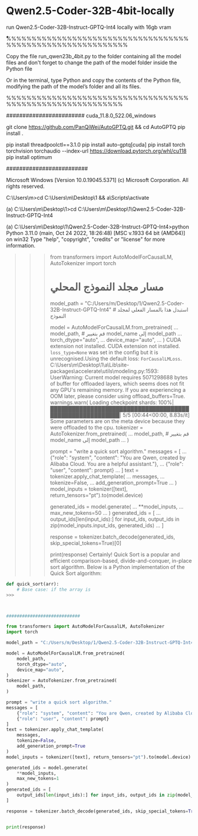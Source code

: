 # Qwen2.5-Coder-32B-4bit-locally
run Qwen2.5-Coder-32B-Instruct-GPTQ-Int4 locally with 16gb vram


ْْْْْْْْْْْْْْ%%%%%%%%%%%%%%%%%%%%%%%%%%%%%%%%%%%%%%%%%%%%%%%%%%%%%%%%%%%%


Copy the file run_qwen23b_4bit.py
to the folder containing all the model files
and don't forget to change the path of the model folder inside the Python file



Or in the terminal, type Python and copy the contents of the Python file, modifying the path of the model’s folder and all its files.










%%%%%%%%%%%%%%%%%%%%%%%%%%%%%%%%%%%%%%%%%%%%%%%%%%%%%%%%%%%















########################
cuda_11.8.0_522.06_windows

git clone https://github.com/PanQiWei/AutoGPTQ.git && cd AutoGPTQ
pip install .


pip install threadpoolctl==3.1.0
pip install auto-gptq[cuda]
pip install torch torchvision torchaudio --index-url https://download.pytorch.org/whl/cu118
pip install optimum



#########################


Microsoft Windows [Version 10.0.19045.5371]
(c) Microsoft Corporation. All rights reserved.

C:\Users\m>cd C:\Users\m\Desktop\1 && a\Scripts\activate

(a) C:\Users\m\Desktop\1>cd C:\Users\m\Desktop\1\Qwen2.5-Coder-32B-Instruct-GPTQ-Int4

(a) C:\Users\m\Desktop\1\Qwen2.5-Coder-32B-Instruct-GPTQ-Int4>python
Python 3.11.0 (main, Oct 24 2022, 18:26:48) [MSC v.1933 64 bit (AMD64)] on win32
Type "help", "copyright", "credits" or "license" for more information.
>>> from transformers import AutoModelForCausalLM, AutoTokenizer
>>> import torch
>>> # مسار مجلد النموذج المحلي
>>> model_path = "C:/Users/m/Desktop/1/Qwen2.5-Coder-32B-Instruct-GPTQ-Int4" # استبدل هذا بالمسار الفعلي لمجلد النموذج
>>>
>>> model = AutoModelForCausalLM.from_pretrained(
...     model_path,  # قم بتغيير model_name إلى model_path
...     torch_dtype="auto",
...     device_map="auto",
... )
CUDA extension not installed.
CUDA extension not installed.
`loss_type=None` was set in the config but it is unrecognised.Using the default loss: `ForCausalLMLoss`.
C:\Users\m\Desktop\1\a\Lib\site-packages\accelerate\utils\modeling.py:1593: UserWarning: Current model requires 5071298688 bytes of buffer for offloaded layers, which seems does not fit any GPU's remaining memory. If you are experiencing a OOM later, please consider using offload_buffers=True.
  warnings.warn(
Loading checkpoint shards: 100%|█████████████████████████████████████████████████████████| 5/5 [00:44<00:00,  8.83s/it]
Some parameters are on the meta device because they were offloaded to the cpu.
>>> tokenizer = AutoTokenizer.from_pretrained(
...     model_path,  # قم بتغيير model_name إلى model_path
... )
>>>
>>> prompt = "write a quick sort algorithm."
>>> messages = [
...     {"role": "system", "content": "You are Qwen, created by Alibaba Cloud. You are a helpful assistant."},
...     {"role": "user", "content": prompt}
... ]
>>> text = tokenizer.apply_chat_template(
...     messages,
...     tokenize=False,
...     add_generation_prompt=True
... )
>>> model_inputs = tokenizer([text], return_tensors="pt").to(model.device)
>>>
>>> generated_ids = model.generate(
...     **model_inputs,
...     max_new_tokens=50
... )
>>> generated_ids = [
...     output_ids[len(input_ids):] for input_ids, output_ids in zip(model_inputs.input_ids, generated_ids)
... ]
>>>
>>> response = tokenizer.batch_decode(generated_ids, skip_special_tokens=True)[0]
>>>
>>>
>>> print(response)
Certainly! Quick Sort is a popular and efficient comparison-based, divide-and-conquer, in-place sort algorithm. Below is a Python implementation of the Quick Sort algorithm:

```python
def quick_sort(arr):
    # Base case: if the array is
>>>



############################

from transformers import AutoModelForCausalLM, AutoTokenizer
import torch

model_path = "C:/Users/m/Desktop/1/Qwen2.5-Coder-32B-Instruct-GPTQ-Int4"

model = AutoModelForCausalLM.from_pretrained(
    model_path,  
    torch_dtype="auto",
    device_map="auto",
)
tokenizer = AutoTokenizer.from_pretrained(
    model_path,  
)

prompt = "write a quick sort algorithm."
messages = [
    {"role": "system", "content": "You are Qwen, created by Alibaba Cloud. You are a helpful assistant."},
    {"role": "user", "content": prompt}
]
text = tokenizer.apply_chat_template(
    messages,
    tokenize=False,
    add_generation_prompt=True
)
model_inputs = tokenizer([text], return_tensors="pt").to(model.device)

generated_ids = model.generate(
    **model_inputs,
    max_new_tokens=1
)
generated_ids = [
    output_ids[len(input_ids):] for input_ids, output_ids in zip(model_inputs.input_ids, generated_ids)
]

response = tokenizer.batch_decode(generated_ids, skip_special_tokens=True)[0]


print(response)















